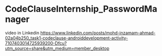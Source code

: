 # CodeClauseInternship_PasswordManager
video in Linkedin
https://www.linkedin.com/posts/mohd-inzamam-ahmad-02a04b250_task1-codeclause-androiddevelopment-activity-7107403014725939200-Dfcu?utm_source=share&utm_medium=member_desktop
